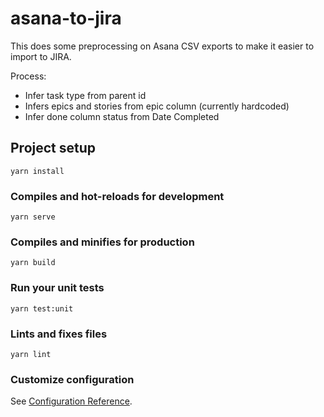 # asana-to-jira

This does some preprocessing on Asana CSV exports to make it easier to import to JIRA.

Process:

- Infer task type from parent id
- Infers epics and stories from epic column (currently hardcoded)
- Infer done column status from Date Completed

## Project setup

```
yarn install
```

### Compiles and hot-reloads for development

```
yarn serve
```

### Compiles and minifies for production

```
yarn build
```

### Run your unit tests

```
yarn test:unit
```

### Lints and fixes files

```
yarn lint
```

### Customize configuration

See [Configuration Reference](https://cli.vuejs.org/config/).
